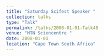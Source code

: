 ```yaml
---
title: "Saturday Scifest Speaker "
collection: talks
type: "Talk"
permalink: /talks/2008-01-01-Talk48
venue: "MTN Sciencentre "
date: 2008-01-01
location: "Cape Town South Africa"
---
```


